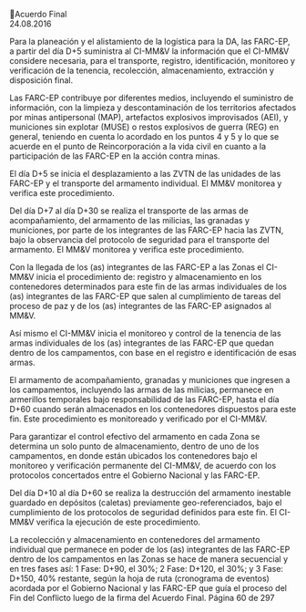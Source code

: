 Acuerdo Final  
24.08.2016  

Para la planeación y el alistamiento de la logística para la DA, las FARC-EP, a partir del día D+5 suministra 
al  CI-MM&V  la  información  que  el  CI-MM&V  considere  necesaria,  para  el  transporte,  registro, 
identificación,  monitoreo  y  verificación  de  la  tenencia,  recolección,  almacenamiento,  extracción  y 
disposición final. 
 
Las FARC-EP contribuye por diferentes medios, incluyendo el suministro de información, con la limpieza y 
descontaminación  de  los  territorios  afectados  por  minas  antipersonal  (MAP),  artefactos  explosivos 
improvisados  (AEI),  y  municiones  sin  explotar  (MUSE)  o  restos  explosivos  de  guerra  (REG)  en  general, 
teniendo en cuenta lo acordado en los puntos 4 y 5 y lo que se acuerde en el punto de Reincorporación a 
la vida civil en cuanto a la participación de las FARC-EP en la acción contra minas.  
 
El  día  D+5  se  inicia  el  desplazamiento  a  las  ZVTN  de  las  unidades  de  las  FARC-EP  y  el  transporte  del 
armamento individual. El MM&V monitorea y verifica este procedimiento. 
 
Del día D+7 al día D+30 se realiza el transporte de las armas de acompañamiento, del armamento de las 
milicias, las granadas y municiones, por parte de los integrantes de las FARC-EP hacia las ZVTN, bajo la 
observancia del protocolo de seguridad para el transporte del armamento. El MM&V monitorea y verifica 
este procedimiento.  
 
Con la llegada de los (as) integrantes de las FARC-EP a las Zonas el CI-MM&V inicia el procedimiento de: 
registro y almacenamiento en los contenedores determinados para este fin de las armas individuales de 
los (as) integrantes de las FARC-EP que salen al cumplimiento de tareas del proceso de paz y de los (as) 
integrantes de las FARC-EP asignados al MM&V.  
 
Así mismo el CI-MM&V inicia el monitoreo y control de la tenencia de las armas individuales de los (as) 
integrantes  de  las  FARC-EP  que  quedan  dentro  de  los  campamentos,  con  base  en  el  registro  e 
identificación de esas armas.  
 
El armamento de acompañamiento, granadas y municiones que ingresen a los campamentos, incluyendo 
las armas de las milicias, permanece en armerillos temporales bajo responsabilidad de las FARC-EP, hasta 
el día D+60 cuando serán almacenados en los contenedores dispuestos para este fin. Este procedimiento 
es monitoreado y verificado por el CI-MM&V.  
 
Para  garantizar  el  control  efectivo  del  armamento  en  cada  Zona  se  determina  un  solo  punto  de 
almacenamiento, dentro de uno de los campamentos, en donde están ubicados los contenedores bajo el 
monitoreo y verificación permanente del CI-MM&V, de acuerdo con los protocolos concertados entre el 
Gobierno Nacional y las FARC-EP.  
 
Del día D+10 al día D+60 se realiza la destrucción del armamento inestable guardado en depósitos (caletas) 
previamente geo-referenciados, bajo el cumplimiento de los protocolos de seguridad definidos para este 
fin. El CI-MM&V verifica la ejecución de este procedimiento. 
 
La recolección y almacenamiento en contenedores del armamento individual que permanece en poder 
de  los  (as)  integrantes  de  las  FARC-EP  dentro  de  los  campamentos  en  las  Zonas  se  hace  de  manera 
secuencial y en tres fases así: 1 Fase: D+90, el 30%; 2 Fase: D+120, el 30%; y 3 Fase: D+150, 40% restante, 
según la hoja de ruta (cronograma de eventos) acordada por el Gobierno Nacional y las FARC-EP que guía 
el proceso del Fin del Conflicto luego de la firma del Acuerdo Final. 
Página 60 de 297 
 

